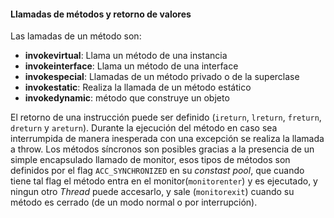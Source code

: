 #### Llamadas de métodos y retorno de valores

Las lamadas de un método son: 

* **invokevirtual**: Llama un método de una instancia
* **invokeinterface**: Llama un método de una interface
* **invokespecial**: Llamadas de un método privado o de la superclase
* **invokestatic**: Realiza la llamada de un método estático
* **invokedynamic**: método que construye un objeto 

El retorno de una instrucción puede ser definido (`ireturn`, `lreturn`, `freturn`, `dreturn` y `areturn`). Durante la ejecución del método en caso sea interrumpida de manera inesperada con una excepción se realiza la llamada a throw. Los métodos síncronos son posibles gracias a la presencia de un simple encapsulado llamado de monitor, esos tipos de métodos son definidos por el flag `ACC_SYNCHRONIZED` en su *constast pool*, que cuando tiene tal flag el método entra en el monitor(`monitorenter`) y es ejecutado, y ningun otro *Thread* puede accesarlo, y sale (`monitorexit`) cuando su método es cerrado (de un modo normal o por interrupción).
